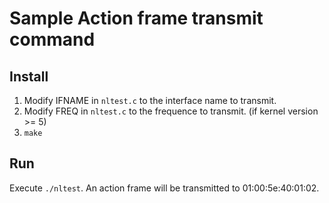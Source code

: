 # Sample Action frame transmit command

## Install

1. Modify IFNAME in `nltest.c` to the interface name to transmit.
1. Modify FREQ in `nltest.c` to the frequence to transmit. (if kernel version >= 5)
1. `make`

## Run

Execute `./nltest`.
An action frame will be transmitted to 01:00:5e:40:01:02.
